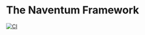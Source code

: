 # The Naventum Framework

[![CI](https://github.com/naventum/framework/actions/workflows/ci.yml/badge.svg)](https://github.com/naventum/framework/actions/workflows/ci.yml)
